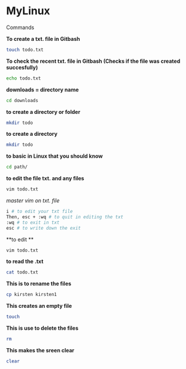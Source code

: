 # MyLinux
Commands

**To create a txt. file in Gitbash**
```bash
touch todo.txt
```

**To check the recent txt. file in Gitbash (Checks if the file was created succesfully)**
```bash
echo todo.txt
```

**downloads = directory name**
```bash
cd downloads
```

**to create a directory or folder**
```bash
mkdir todo 
```

**to create a directory**
```bash
mkdir todo 
```

**to basic in Linux that you should know**
```bash
cd path/ 
```

**to edit the file txt. and any files**
```bash
vim todo.txt
```


*master vim on txt. file*
```bash
i # to edit your txt file
Then, esc + :wq # to quit in editing the txt
:wq # to exit in txt
esc # to write down the exit
```


**to edit **
```bash
vim todo.txt
```



**to read the .txt**
```bash
cat todo.txt
```

**This is to rename the files**
```bash
cp kirsten kirsten1
```

**This creates an empty file**
```bash
touch
```

**This is use to delete the files**
```bash
rm
```

**This makes the sreen clear**
```bash
clear
```


